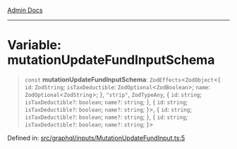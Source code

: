 [Admin Docs](/)

***

# Variable: mutationUpdateFundInputSchema

> `const` **mutationUpdateFundInputSchema**: `ZodEffects`\<`ZodObject`\<\{ `id`: `ZodString`; `isTaxDeductible`: `ZodOptional`\<`ZodBoolean`\>; `name`: `ZodOptional`\<`ZodString`\>; \}, `"strip"`, `ZodTypeAny`, \{ `id`: `string`; `isTaxDeductible?`: `boolean`; `name?`: `string`; \}, \{ `id`: `string`; `isTaxDeductible?`: `boolean`; `name?`: `string`; \}\>, \{ `id`: `string`; `isTaxDeductible?`: `boolean`; `name?`: `string`; \}, \{ `id`: `string`; `isTaxDeductible?`: `boolean`; `name?`: `string`; \}\>

Defined in: [src/graphql/inputs/MutationUpdateFundInput.ts:5](https://github.com/Sourya07/talawa-api/blob/2dc82649c98e5346c00cdf926fe1d0bc13ec1544/src/graphql/inputs/MutationUpdateFundInput.ts#L5)
